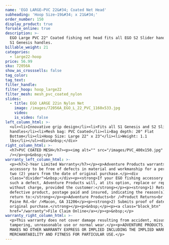 ```yaml
---
name: 'EGO LARGE—PVC 22&#34; Coated Net Head'
subheading: 'Hoop Size—19&#34; x 21&#34;'
order_number: 150
display_product: true
forsale_online: true
description: >-
  EGO Large PVC 22" Coated fishing net head fits all EGO S2 Slider handles and
  S1 Genesis handles.
billable_weight: 21
categories:
  - large22-hoop
price: 56.99
sku: 72056A
show_as_crosssells: false
tag_color:
tag_text:
filter_handle:
filter_hoop: hoop_large22
filter_mesh: mesh_pvc_coated_nylon
slides:
  - title: EGO LARGE 22in Nylon Net
    image: /images/72056A_EGO_L_22_PVC_1160x533.jpg
    video:
    is_video: false
left_column_html: >-
  <ul><li>Innovative grip design</li><li>Fits all S1 Genesis and S2 Slider
  handles</li><li>Mesh bag: PVC Coated</li><li>Bag depth: 20" Flat
  Bottom</li><li>Hoop Size: Large 22" x 23"</li><li>Weight: 1.1
  lbs</li></ul><div>&nbsp;</div>
right_column_html: >-
  <h7>PVC COATED MESH</h7><p><img alt="" src="/images/PVC_400x150.jpg"
  /></p><p>&nbsp;</p>
warranty_left_column_html: >-
  <p><h7>2-Year Limited Warranty</h7></p><p>Adventure Products warrants your EGO
  accessory to be free of defects in material and workmanship for a period of
  two (2) years from the date of original purchase.</p><div
  class="divider">&nbsp;</div><p><strong>If your EGO fishing accessory exhibits
  such a defect, Adventure Products will, at its option, replace or repair it
  without charge, provided the customer:</strong></p><p><strong>1) Returns the
  defective product, postage paid and insured, indicating the reason(s) for the
  return to:</strong></p><p>Adventure Products<br />Product Returns<br />889 Guy
  Paine Rd.<br />Macon, GA 31206</p><p><strong>2) Submits proof of date of
  original purchase.</strong></p><p>&nbsp;</p><p><a class="block_btn"
  href="/warranty">File Claim Online</a></p><p>&nbsp;</p>
warranty_right_column_html: >-
  <p>This warranty does not cover damage resulting from accident, misuse, abuse,
  tampering, unreasonable use or normal wear.</p><p>ADVENTURE PRODUCTS, INC.
  MAKES NO OTHER WARRANTY EXPRESS OR IMPLIED INCLUDING THE IMPLIED WARRANTIES OF
  MERCHANTABILITY AND FITNESS FOR PARTICULAR USE.</p>
---
```

